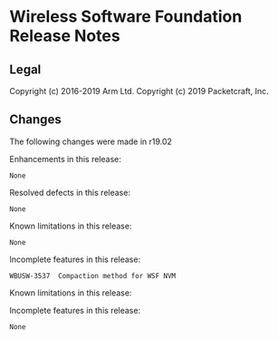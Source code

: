 Wireless Software Foundation Release Notes
==========================================

Legal
-----

Copyright (c) 2016-2019 Arm Ltd.
Copyright (c) 2019 Packetcraft, Inc.


Changes
-------

The following changes were made in r19.02

Enhancements in this release:

    None

Resolved defects in this release:

    None

Known limitations in this release:

    None

Incomplete features in this release:

    WBUSW-3537  Compaction method for WSF NVM


Known limitations in this release:


Incomplete features in this release:

    None
